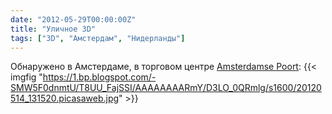 ```yaml
---
date: "2012-05-29T00:00:00Z"
title: "Уличное 3D"
tags: ["3D", "Амстердам", "Нидерланды"]
---
```


Обнаружено в Амстердаме, в торговом центре [Amsterdamse Poort](http://www.amsterdamsepoort.nl/):
{{< imgfig "https://1.bp.blogspot.com/-SMW5F0dnmtU/T8UU_FajSSI/AAAAAAAARmY/D3LO_0QRmlg/s1600/20120514_131520.picasaweb.jpg" >}}
